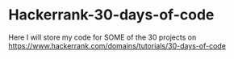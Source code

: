 # Hackerrank-30-days-of-code

Here I will store my code for SOME of the 30 projects on https://www.hackerrank.com/domains/tutorials/30-days-of-code
